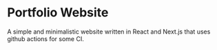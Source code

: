 # Portfolio Website

A simple and minimalistic website written in React and Next.js that uses github actions for some CI.
